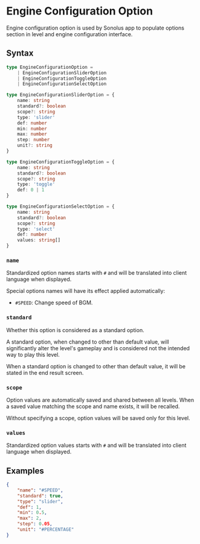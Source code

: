 # Engine Configuration Option

Engine configuration option is used by Sonolus app to populate options section in level and engine configuration interface.

## Syntax

```ts
type EngineConfigurationOption =
    | EngineConfigurationSliderOption
    | EngineConfigurationToggleOption
    | EngineConfigurationSelectOption

type EngineConfigurationSliderOption = {
    name: string
    standard?: boolean
    scope?: string
    type: 'slider'
    def: number
    min: number
    max: number
    step: number
    unit?: string
}

type EngineConfigurationToggleOption = {
    name: string
    standard?: boolean
    scope?: string
    type: 'toggle'
    def: 0 | 1
}

type EngineConfigurationSelectOption = {
    name: string
    standard?: boolean
    scope?: string
    type: 'select'
    def: number
    values: string[]
}
```

### `name`

Standardized option names starts with `#` and will be translated into client language when displayed.

Special options names will have its effect applied automatically:

-   `#SPEED`: Change speed of BGM.

### `standard`

Whether this option is considered as a standard option.

A standard option, when changed to other than default value, will significantly alter the level's gameplay and is considered not the intended way to play this level.

When a standard option is changed to other than default value, it will be stated in the end result screen.

### `scope`

Option values are automatically saved and shared between all levels. When a saved value matching the scope and name exists, it will be recalled.

Without specifying a scope, option values will be saved only for this level.

### `values`

Standardized option values starts with `#` and will be translated into client language when displayed.

## Examples

```json
{
    "name": "#SPEED",
    "standard": true,
    "type": "slider",
    "def": 1,
    "min": 0.5,
    "max": 2,
    "step": 0.05,
    "unit": "#PERCENTAGE"
}
```
